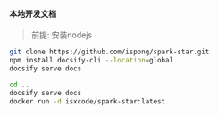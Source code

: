 #### 本地开发文档

> 前提: 安装nodejs

```bash
git clone https://github.com/ispong/spark-star.git
npm install docsify-cli --location=global
docsify serve docs
```

```bash
cd ..
docsify serve docs
docker run -d isxcode/spark-star:latest
```
